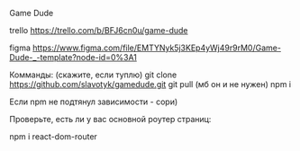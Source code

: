 Game Dude

trello
https://trello.com/b/BFJ6cn0u/game-dude

figma
https://www.figma.com/file/EMTYNyk5j3KEp4yWj49r9rM0/Game-Dude-_-template?node-id=0%3A1

Комманды: (скажите, если туплю)
git clone https://github.com/slavotyk/gamedude.git
git pull (мб он и не нужен)
npm i

Если npm не подтянул зависимости - сори)

Проверьте, есть ли у вас основной роутер страниц:

npm i react-dom-router 
